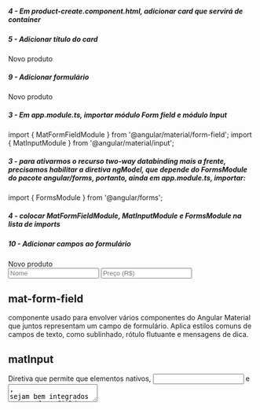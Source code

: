 ##### 4 - Em product-create.component.html, adicionar card que servirá de container
<mat-card class="mat-elevation-z3">
</mat-card>


##### 5 - Adicionar título do card
<mat-card class="mat-elevation-z3">
    <mat-card-title>Novo produto</mat-card-title>
</mat-card>


##### 9 - Adicionar formulário
<mat-card class="mat-elevation-z3">
    <mat-card-title>Novo produto</mat-card-title>
    <form class="product-form">
    </form>
</mat-card>


##### 3 - Em app.module.ts, importar módulo Form field e módulo Input
import { MatFormFieldModule } from '@angular/material/form-field';
import { MatInputModule } from '@angular/material/input';


##### 3 - para ativarmos o recurso two-way databinding mais a frente, precisamos habilitar a diretiva ngModel, que depende do FormsModule do pacote angular/forms, portanto, ainda em app.module.ts, importar:
import { FormsModule } from '@angular/forms';


##### 4 - colocar MatFormFieldModule, MatInputModule e FormsModule na lista de imports


##### 10 - Adicionar campos ao formulário
<mat-card class="mat-elevation-z3">
    <mat-card-title>Novo produto</mat-card-title>
    <form class="product-form">
        <mat-form-field>
          <input matInput placeholder="Nome" name="name" [(ngModel)]='req.name'>
        </mat-form-field>
        <mat-form-field>
          <input matInput placeholder="Preço (R$)"  name="price" [(ngModel)]='req.price'>
        </mat-form-field>
    </form>
</mat-card>

## mat-form-field
componente usado para envolver vários componentes do Angular Material que juntos representam um campo de formulário. Aplica estilos comuns de campos de texto, como sublinhado, rótulo flutuante e mensagens de dica.

## matInput
Diretiva que permite que elementos nativos, <input> e <textarea>, sejam bem integrados a <mat-form-field>.

## name
Por padrão, elementos que usam ngModel precisam ter a propriedade 'name' definida

## [(ngModel)]
O recurso two-way databinding é usado sempre que queremos que mudanças no template (view) sejam refletidas no código TypeScript. É um recurso que combinada property binding e event binding, conseguindo, assim manter sincronizados os dados do componente para a view e vice-versa, fazendo com que mudanças sejam refletidas nas duas partes. Essa sincronização dos dados ocorre imediatamente e de forma automática pelo Angular. Sempre que houver alterações no modelo (script), elas serão refletidas na view (template) e, quando acontecer alterações na view, serão refletidas no modelo, garantindo que o template HTML e o código TypeScript estejam atualizados o tempo todo.
Mais informações:
https://www.javatpoint.com/two-way-data-binding-in-angular-8
https://angular.io/api/forms/NgModel

## [(ngModel)]='req.name'
Input receberá como valor inicial req.price


##### 11 - Adicionar CSS
.product-form {
    min-width: 150px;
    max-width: 500px;
    width: 100%;
}

.product-form mat-form-field{
    display: block;
}


##### 11 - Adicionar botões para salvar e para cancelar
<mat-card class="mat-elevation-z3">
    <mat-card-title>Novo produto</mat-card-title>
    <form class="product-form">
        <mat-form-field>
          <input matInput placeholder="Nome" [(ngModel)]='req.name'>
        </mat-form-field>
        <mat-form-field>
          <input matInput placeholder="Preço (R$)"  name="price" [(ngModel)]='req.price'>
        </mat-form-field>
    </form>
    <button mat-raised-button (click)="createProduct()" color="primary">Salvar</button>
    <button mat-raised-button (click)="cancel()">Cancelar</button>
</mat-card>



##### 15 - Adicionar CSS
button {
    margin: 16px 8px;
}